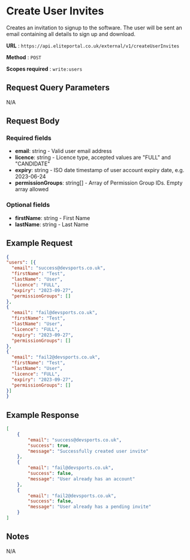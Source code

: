 
# Create User Invites

Creates an invitation to signup to the software. The user will be sent an email containing all details to sign up and download.

**URL** : `https://api.eliteportal.co.uk/external/v1/createUserInvites`

**Method** : `POST`

**Scopes required** : `write:users`


## Request Query Parameters

N/A

## Request Body
### Required fields

 -  **email**: string - Valid user email address 
 -  **licence**: string - Licence type, accepted values are "FULL" and "CANDIDATE"
 -  **expiry**: string - ISO date timestamp of user account expiry date, e.g. 2023-06-24
 -  **permissionGroups**: string[] - Array of Permission Group IDs. Empty array allowed

### Optional fields
 -  **firstName**: string - First Name
 -  **lastName**: string - Last Name

## Example Request

```json
{
"users": [{
  "email": "success@devsports.co.uk",
  "firstName": "Test",
  "lastName": "User",
  "licence": "FULL",
  "expiry": "2023-09-27",
  "permissionGroups": []
},
{
  "email": "fail@devsports.co.uk",
  "firstName": "Test",
  "lastName": "User",
  "licence": "FULL",
  "expiry": "2023-09-27",
  "permissionGroups": []
},
{
  "email": "fail2@devsports.co.uk",
  "firstName": "Test",
  "lastName": "User",
  "licence": "FULL",
  "expiry": "2023-09-27",
  "permissionGroups": []
}]
}

```

## Example Response

```json
[
    {
        "email": "success@devsports.co.uk",
        "success": true,
        "message": "Successfully created user invite"
    },
    {
        "email": "fail@devsports.co.uk",
        "success": false,
        "message": "User already has an account"
    },
    {
        "email": "fail2@devsports.co.uk",
        "success": false,
        "message": "User already has a pending invite"
    }
]
```

## Notes

N/A
